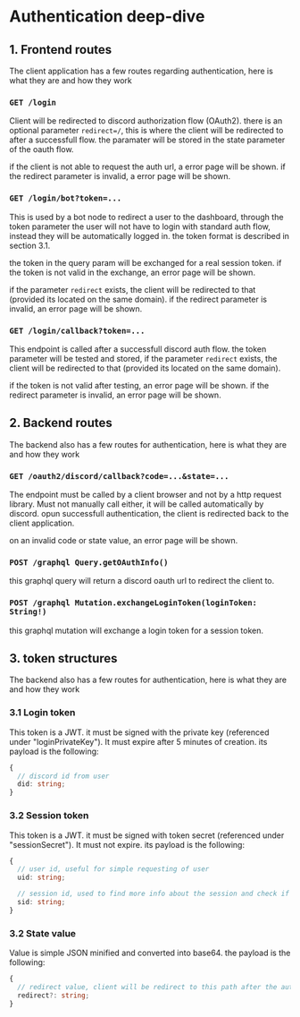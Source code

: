 # Authentication deep-dive

## 1. Frontend routes

The client application has a few routes regarding authentication, here is what they are and how they work

### `GET /login`

Client will be redirected to discord authorization flow (OAuth2).
there is an optional parameter `redirect=/`, this is where the client will be redirected to after a successfull flow.
the paramater will be stored in the state parameter of the oauth flow.

if the client is not able to request the auth url, a error page will be shown.
if the redirect parameter is invalid, a error page will be shown.

### `GET /login/bot?token=...`

This is used by a bot node to redirect a user to the dashboard, through the token parameter the user will not have to login with standard auth flow, instead they will be automatically logged in. the token format is described in section 3.1.

the token in the query param will be exchanged for a real session token.
if the token is not valid in the exchange, an error page will be shown.

if the parameter `redirect` exists, the client will be redirected to that (provided its located on the same domain).
if the redirect parameter is invalid, an error page will be shown.

### `GET /login/callback?token=...`

This endpoint is called after a successfull discord auth flow. the token parameter will be tested and stored, if the parameter `redirect` exists, the client will be redirected to that (provided its located on the same domain).

if the token is not valid after testing, an error page will be shown.
if the redirect parameter is invalid, an error page will be shown.

## 2. Backend routes

The backend also has a few routes for authentication, here is what they are and how they work

### `GET /oauth2/discord/callback?code=...&state=...`

The endpoint must be called by a client browser and not by a http request library. Must not manually call either, it will be called automatically by discord. opun successfull authentication, the client is redirected back to the client application.

on an invalid code or state value, an error page will be shown.

### `POST /graphql Query.getOAuthInfo()`

this graphql query will return a discord oauth url to redirect the client to.

### `POST /graphql Mutation.exchangeLoginToken(loginToken: String!)`

this graphql mutation will exchange a login token for a session token.

## 3. token structures

The backend also has a few routes for authentication, here is what they are and how they work

### 3.1 Login token

This token is a JWT. it must be signed with the private key (referenced under "loginPrivateKey").
It must expire after 5 minutes of creation. its payload is the following:
```ts
{
  // discord id from user
  did: string;
}
```

### 3.2 Session token

This token is a JWT. it must be signed with token secret (referenced under "sessionSecret").
It must not expire. its payload is the following:
```ts
{
  // user id, useful for simple requesting of user
  uid: string;

  // session id, used to find more info about the session and check if it expired
  sid: string;
}
```

### 3.2 State value

Value is simple JSON minified and converted into base64. the payload is the following:
```ts
{
  // redirect value, client will be redirect to this path after the auth flow
  redirect?: string;
}
```
